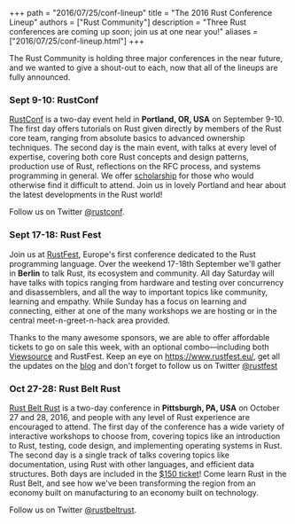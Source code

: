+++
path = "2016/07/25/conf-lineup"
title = "The 2016 Rust Conference Lineup"
authors = ["Rust Community"]
description = "Three Rust conferences are coming up soon; join us at one near you!"
aliases = ["2016/07/25/conf-lineup.html"]
+++

The Rust Community is holding three major conferences in the near future, and we
wanted to give a shout-out to each, now that all of the lineups are fully
announced.

### Sept 9-10: RustConf

[RustConf](https://rustconf.com/) is a two-day event held in **Portland, OR,
USA** on September 9-10. The first day offers tutorials on Rust given directly
by members of the Rust core team, ranging from absolute basics to advanced
ownership techniques. The second day is the main event, with talks at every
level of expertise, covering both core Rust concepts and design patterns,
production use of Rust, reflections on the RFC process, and systems programming
in general. We offer
[scholarship](https://tilde.wufoo.com/forms/rustconf-scholarships/) for those
who would otherwise find it difficult to attend. Join us in lovely Portland and
hear about the latest developments in the Rust world!

Follow us on Twitter [@rustconf](https://twitter.com/rustconf).

### Sept 17-18: Rust Fest

Join us at [RustFest](https://www.rustfest.eu/), Europe's first conference
dedicated to the Rust programming language. Over the weekend 17-18th September
we'll gather in **Berlin** to talk Rust, its ecosystem and community. All day
Saturday will have talks with topics ranging from hardware and testing over
concurrency and disassemblers, and all the way to important topics like
community, learning and empathy. While Sunday has a focus on learning and
connecting, either at one of the many workshops we are hosting or in the central
meet-n-greet-n-hack area provided.

Thanks to the many awesome sponsors, we are able to offer affordable tickets to
go on sale this week, with an optional combo—including both
[Viewsource](https://viewsourceconf.org/berlin-2016/) and RustFest. Keep an eye
on https://www.rustfest.eu/, get all the updates on the
[blog](https://www.rustfest.eu/blog/) and don't forget to follow us on Twitter
[@rustfest](https://twitter.com/rustfest)

### Oct 27-28: Rust Belt Rust

[Rust Belt Rust](https://www.rust-belt-rust.com/) is a two-day conference in
**Pittsburgh, PA, USA** on October 27 and 28, 2016, and people with any level of
Rust experience are encouraged to attend. The first day of the conference has a
wide variety of interactive workshops to choose from, covering topics like an
introduction to Rust, testing, code design, and implementing operating systems
in Rust. The second day is a single track of talks covering topics like
documentation, using Rust with other languages, and efficient data
structures. Both days are included in the
[$150 ticket](https://www.eventbrite.com/e/rust-belt-rust-conference-registration-25729515674)!
Come learn Rust in the Rust Belt, and see how we've been transforming the region
from an economy built on manufacturing to an economy built on technology.

Follow us on Twitter [@rustbeltrust](https://twitter.com/rustbeltrust).
